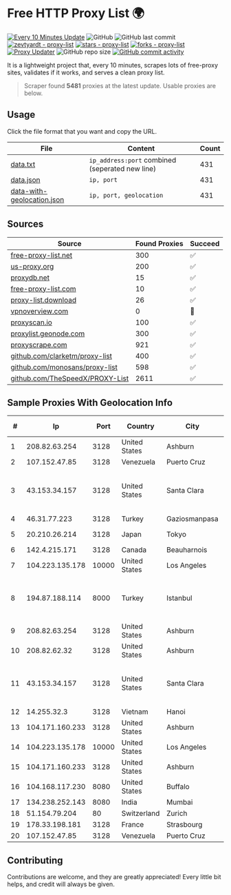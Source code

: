
# Free HTTP Proxy List 🌍

[![Every 10 Minutes Update](https://github.com/mertguvencli/http-proxy-list/actions/workflows/main.yml/badge.svg?branch=main)](https://github.com/mertguvencli/http-proxy-list/actions/workflows/main.yml)
![GitHub](https://img.shields.io/github/license/mertguvencli/http-proxy-list)
![GitHub last commit](https://img.shields.io/github/last-commit/mertguvencli/http-proxy-list)
[![zevtyardt - proxy-list](https://img.shields.io/static/v1?label=zevtyardt&message=proxy-list&color=blue&logo=github)](https://github.com/zevtyardt/proxy-list "Go to GitHub repo")
[![stars - proxy-list](https://img.shields.io/github/stars/zevtyardt/proxy-list?style=social)](https://github.com/zevtyardt/proxy-list)
[![forks - proxy-list](https://img.shields.io/github/forks/zevtyardt/proxy-list?style=social)](https://github.com/zevtyardt/proxy-list)
[![Proxy Updater](https://github.com/zevtyardt/proxy-list/workflows/Proxy%20Updater/badge.svg)](https://github.com/zevtyardt/proxy-list/actions?query=workflow:"Proxy+Updater")
![GitHub repo size](https://img.shields.io/github/repo-size/zevtyardt/proxy-list)
[![GitHub commit activity](https://img.shields.io/github/commit-activity/m/zevtyardt/proxy-list?logo=commits)](https://github.com/zevtyardt/proxy-list/commits/main)

It is a lightweight project that, every 10 minutes, scrapes lots of free-proxy sites, validates if it works, and serves a clean proxy list.

> Scraper found **5481** proxies at the latest update. Usable proxies are below.

## Usage

Click the file format that you want and copy the URL.

|File|Content|Count|
|----|-------|-----|
|[data.txt](https://raw.githubusercontent.com/mertguvencli/http-proxy-list/main/proxy-list/data.txt)|`ip_address:port` combined (seperated new line)|431|
|[data.json](https://raw.githubusercontent.com/mertguvencli/http-proxy-list/main/proxy-list/data.json)|`ip, port`|431|
|[data-with-geolocation.json](https://raw.githubusercontent.com/mertguvencli/http-proxy-list/main/proxy-list/data-with-geolocation.json)|`ip, port, geolocation`|431|

## Sources

|Source|Found Proxies|Succeed|
|------|-------------|-------|
|[free-proxy-list.net](https://free-proxy-list.net)|300|✅|
|[us-proxy.org](https://www.us-proxy.org)|200|✅|
|[proxydb.net](http://proxydb.net)|15|✅|
|[free-proxy-list.com](https://free-proxy-list.com/?page=&port=&type%5B%5D=http&type%5B%5D=https&up_time=0&search=Search)|10|✅|
|[proxy-list.download](https://www.proxy-list.download/HTTP)|26|✅|
|[vpnoverview.com](https://vpnoverview.com/privacy/anonymous-browsing/free-proxy-servers)|0|🚫|
|[proxyscan.io](https://www.proxyscan.io)|100|✅|
|[proxylist.geonode.com](https://proxylist.geonode.com/api/proxy-list?limit=300&page=1&sort_by=lastChecked&sort_type=desc&protocols=http,https)|300|✅|
|[proxyscrape.com](https://api.proxyscrape.com/v2/?request=displayproxies&protocol=http&timeout=10000&country=all&ssl=all&anonymity=all)|921|✅|
|[github.com/clarketm/proxy-list](https://raw.githubusercontent.com/clarketm/proxy-list/master/proxy-list-raw.txt)|400|✅|
|[github.com/monosans/proxy-list](https://raw.githubusercontent.com/monosans/proxy-list/main/proxies/http.txt)|598|✅|
|[github.com/TheSpeedX/PROXY-List](https://raw.githubusercontent.com/TheSpeedX/PROXY-List/master/http.txt)|2611|✅|


## Sample Proxies With Geolocation Info

|#|Ip|Port|Country|City|Internet Service Provider|
|-|--|----|-------|----|-------------------------|
|1|208.82.63.254|3128|United States|Ashburn|Bernardi Sounds|
|2|107.152.47.85|3128|Venezuela|Puerto Cruz|Cloudfanatic.NET|
|3|43.153.34.157|3128|United States|Santa Clara|Shenzhen Tencent Computer Systems Company Limited|
|4|46.31.77.223|3128|Turkey|Gaziosmanpasa|Talha Bogaz|
|5|20.210.26.214|3128|Japan|Tokyo|Microsoft Corporation|
|6|142.4.215.171|3128|Canada|Beauharnois|OVH SAS|
|7|104.223.135.178|10000|United States|Los Angeles|LayerHost|
|8|194.87.188.114|8000|Turkey|Istanbul|Kadir Huseyin Tezcan Nosspeed Internet Teknolojileri|
|9|208.82.63.254|3128|United States|Ashburn|Bernardi Sounds|
|10|208.82.62.32|3128|United States|Ashburn|Bernardi Sounds|
|11|43.153.34.157|3128|United States|Santa Clara|Shenzhen Tencent Computer Systems Company Limited|
|12|14.255.32.3|3128|Vietnam|Hanoi|VNPT|
|13|104.171.160.233|3128|United States|Ashburn|Sneaker Server|
|14|104.223.135.178|10000|United States|Los Angeles|LayerHost|
|15|104.171.160.233|3128|United States|Ashburn|Sneaker Server|
|16|104.168.117.230|8080|United States|Buffalo|ColoCrossing|
|17|134.238.252.143|8080|India|Mumbai|Google LLC|
|18|51.154.79.204|80|Switzerland|Zurich|Salt Mobile SA|
|19|178.33.198.181|3128|France|Strasbourg|OVH SAS|
|20|107.152.47.85|3128|Venezuela|Puerto Cruz|Cloudfanatic.NET|



## Contributing

Contributions are welcome, and they are greatly appreciated! Every
little bit helps, and credit will always be given.

